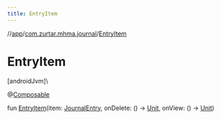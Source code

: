 ```yaml
---
title: EntryItem
---
```

//[app](../../index.html)/[com.zurtar.mhma.journal](index.html)/[EntryItem](-entry-item.html)



# EntryItem



[androidJvm]\




@[Composable](https://developer.android.com/reference/kotlin/androidx/compose/runtime/Composable.html)



fun [EntryItem](-entry-item.html)(item: [JournalEntry](../com.zurtar.mhma.data/-journal-entry/index.html), onDelete: () -&gt; [Unit](https://kotlinlang.org/api/core/kotlin-stdlib/kotlin/-unit/index.html), onView: () -&gt; [Unit](https://kotlinlang.org/api/core/kotlin-stdlib/kotlin/-unit/index.html))



